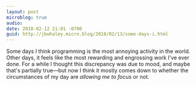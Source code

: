 ```yaml
---
layout: post
microblog: true
audio: 
date: 2018-02-12 21:01 -0700
guid: http://jbwhaley.micro.blog/2018/02/13/some-days-i.html
---
```

Some days I think programming is the most annoying activity in the world. Other days, it feels like the most rewarding and engrossing work I've ever done. For a while I thought this discrepancy was due to mood, and maybe that's partially true—but now I think it mostly comes down to whether the circumstances of my day are *allowing me to focus* or not.
